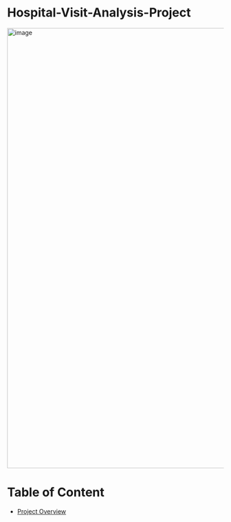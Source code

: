 # Hospital-Visit-Analysis-Project

<img width="1536" height="1024" alt="image" src="https://github.com/user-attachments/assets/728b7172-0864-4863-8f64-03f54b01038e" />

# Table of Content
- [Project Overview](Project-Overview)
